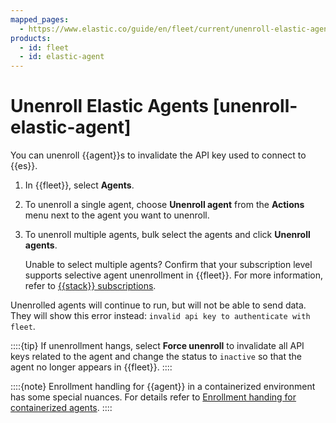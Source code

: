 ```yaml
---
mapped_pages:
  - https://www.elastic.co/guide/en/fleet/current/unenroll-elastic-agent.html
products:
  - id: fleet
  - id: elastic-agent
---
```


# Unenroll Elastic Agents [unenroll-elastic-agent]

You can unenroll {{agent}}s to invalidate the API key used to connect to {{es}}.

1. In {{fleet}}, select **Agents**.
2. To unenroll a single agent, choose **Unenroll agent** from the **Actions** menu next to the agent you want to unenroll.
3. To unenroll multiple agents, bulk select the agents and click **Unenroll agents**.

    Unable to select multiple agents? Confirm that your subscription level supports selective agent unenrollment in {{fleet}}. For more information, refer to [{{stack}} subscriptions](https://www.elastic.co/subscriptions).


Unenrolled agents will continue to run, but will not be able to send data. They will show this error instead: `invalid api key to authenticate with fleet`.

::::{tip}
If unenrollment hangs, select **Force unenroll** to invalidate all API keys related to the agent and change the status to `inactive` so that the agent no longer appears in {{fleet}}.
::::

::::{note}
Enrollment handling for {{agent}} in a containerized environment has some special nuances.
For details refer to [Enrollment handing for containerized agents](./enrollment-handling-containerized-agent.md).
::::